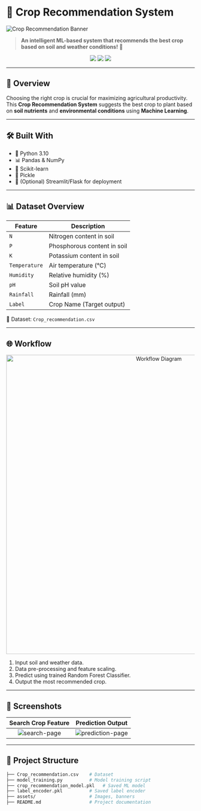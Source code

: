 # 🌾 Crop Recommendation System

![Crop Recommendation Banner](assets/banner.png)

> **An intelligent ML-based system that recommends the best crop based on soil and weather conditions!** 🌱

<p align="center">
  <img src="https://img.shields.io/badge/Python-3.10-blue?style=for-the-badge&logo=python" />
  <img src="https://img.shields.io/badge/ML-Model-green?style=for-the-badge" />
  <img src="https://img.shields.io/badge/License-MIT-lightgrey?style=for-the-badge" />
</p>

---

## 🚀 Overview

Choosing the right crop is crucial for maximizing agricultural productivity.  
This **Crop Recommendation System** suggests the best crop to plant based on **soil nutrients** and **environmental conditions** using **Machine Learning**.

---

## 🛠️ Built With

- 🐍 Python 3.10
- 📊 Pandas & NumPy
- 🎯 Scikit-learn
- 🧃 Pickle
- 🎨 (Optional) Streamlit/Flask for deployment

---

## 📊 Dataset Overview

| Feature     | Description                           |
|-------------|---------------------------------------|
| `N`         | Nitrogen content in soil              |
| `P`         | Phosphorous content in soil           |
| `K`         | Potassium content in soil             |
| `Temperature` | Air temperature (°C)                |
| `Humidity`  | Relative humidity (%)                 |
| `pH`        | Soil pH value                         |
| `Rainfall`  | Rainfall (mm)                         |
| `Label`     | Crop Name (Target output)             |

📂 Dataset: `Crop_recommendation.csv`

---

## 🌐 Workflow

<p align="center">
  <img src="assets/workflow.png" alt="Workflow Diagram" width="800px">
</p>

1. Input soil and weather data.
2. Data pre-processing and feature scaling.
3. Predict using trained Random Forest Classifier.
4. Output the most recommended crop.

---

## 📸 Screenshots

| Search Crop Feature | Prediction Output |
|:-------------------:|:-----------------:|
| ![search-page](assets/search.png) | ![prediction-page](assets/predict.png) |

---

## 📂 Project Structure

```bash
├── Crop_recommendation.csv    # Dataset
├── model_training.py          # Model training script
├── crop_recommendation_model.pkl   # Saved ML model
├── label_encoder.pkl          # Saved label encoder
├── assets/                    # Images, banners
├── README.md                  # Project documentation
